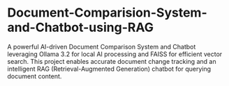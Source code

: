 # Document-Comparision-System-and-Chatbot-using-RAG
A powerful AI-driven Document Comparison System and Chatbot leveraging Ollama 3.2 for local AI processing and FAISS for efficient vector search. This project enables accurate document change tracking and an intelligent RAG (Retrieval-Augmented Generation) chatbot for querying document content.
